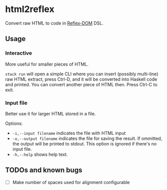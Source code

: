 # html2reflex

Convert raw HTML to code in [Reflex-DOM](https://hackage.haskell.org/package/reflex-dom) DSL.

## Usage

### Interactive

More useful for smaller pieces of HTML.

`stack run` will open a simple CLI where you can insert (possibly multi-line)
raw HTML extract, press Ctrl-D, and it will be converted into Haskell code and
printed. You can convert another piece of HTML then. Press Ctrl-C to exit.

### Input file

Better use it for larger HTML stored in a file.

Options:
- `-i,--input filename` indicates the file with HTML input
- `-o,--output filename` indicates the file for saving the result.
    If ommitted, the output will be printed to stdout. This option is ignored
    if there's no input file.
- `-h,--help` shows help text.

## TODOs and known bugs

- [ ] Make number of spaces used for alignment configurable
